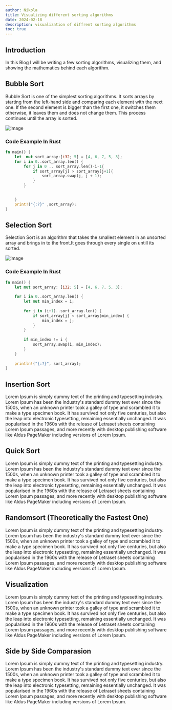 ```yaml
---
author: Nikola
title: Visualizing different sorting algorithms
date: 2024-02-18
description: visualization of diffrent sorting algorithms
toc: true
---
```


## Introduction
In this Blog I will be writing a few sorting algorithms, visualizing them, and showing the mathematics behind each algorithm.


## Bubble Sort
Bubble Sort is one of the simplest sorting algorithms. It sorts arrays by starting from the left-hand side and comparing each element with the next one. If the second element is bigger than the first one, it switches them otherwise, it leaves them and does not change them. This process continues until the array is sorted.

![image](/media/bubblesort.png)



### Code Example In Rust
```rs
fn main() {
    let  mut sort_array:[i32; 5] = [4, 6, 7, 5, 3];
    for i in 0..sort_array.len() {
        for j in 0 .. sort_array.len()-i-1{
            if sort_array[j] > sort_array[j+1]{
                sort_array.swap(j, j + 1);
            }
        }

        
    }
    print!("{:?}" ,sort_array);
}
```

## Selection Sort
Selection Sort is an algorithm that takes the smallest element in an unsorted array and brings in to the front.It goes through every single on untill its sorted.


![image](/media/selectionsort.png)




### Code Example In Rust
```rs
fn main() {
    let mut sort_array: [i32; 5] = [4, 6, 7, 5, 3];
    
    for i in 0..sort_array.len() {
        let mut min_index = i;
        
        for j in (i+1)..sort_array.len() {
            if sort_array[j] < sort_array[min_index] {
                min_index = j;
            }
        }
        
        if min_index != i {
            sort_array.swap(i, min_index);
        }
    }
    
    println!("{:?}", sort_array);
}
```


## Insertion Sort
Lorem Ipsum is simply dummy text of the printing and typesetting industry. Lorem Ipsum has been the industry's standard dummy text ever since the 1500s, when an unknown printer took a galley of type and scrambled it to make a type specimen book. It has survived not only five centuries, but also the leap into electronic typesetting, remaining essentially unchanged. It was popularised in the 1960s with the release of Letraset sheets containing Lorem Ipsum passages, and more recently with desktop publishing software like Aldus PageMaker including versions of Lorem Ipsum.

## Quick Sort
Lorem Ipsum is simply dummy text of the printing and typesetting industry. Lorem Ipsum has been the industry's standard dummy text ever since the 1500s, when an unknown printer took a galley of type and scrambled it to make a type specimen book. It has survived not only five centuries, but also the leap into electronic typesetting, remaining essentially unchanged. It was popularised in the 1960s with the release of Letraset sheets containing Lorem Ipsum passages, and more recently with desktop publishing software like Aldus PageMaker including versions of Lorem Ipsum.


## Randomsort (Theoretically the Fastest One)
Lorem Ipsum is simply dummy text of the printing and typesetting industry. Lorem Ipsum has been the industry's standard dummy text ever since the 1500s, when an unknown printer took a galley of type and scrambled it to make a type specimen book. It has survived not only five centuries, but also the leap into electronic typesetting, remaining essentially unchanged. It was popularised in the 1960s with the release of Letraset sheets containing Lorem Ipsum passages, and more recently with desktop publishing software like Aldus PageMaker including versions of Lorem Ipsum.

## Visualization
Lorem Ipsum is simply dummy text of the printing and typesetting industry. Lorem Ipsum has been the industry's standard dummy text ever since the 1500s, when an unknown printer took a galley of type and scrambled it to make a type specimen book. It has survived not only five centuries, but also the leap into electronic typesetting, remaining essentially unchanged. It was popularised in the 1960s with the release of Letraset sheets containing Lorem Ipsum passages, and more recently with desktop publishing software like Aldus PageMaker including versions of Lorem Ipsum.

## Side by Side Comparasion
Lorem Ipsum is simply dummy text of the printing and typesetting industry. Lorem Ipsum has been the industry's standard dummy text ever since the 1500s, when an unknown printer took a galley of type and scrambled it to make a type specimen book. It has survived not only five centuries, but also the leap into electronic typesetting, remaining essentially unchanged. It was popularised in the 1960s with the release of Letraset sheets containing Lorem Ipsum passages, and more recently with desktop publishing software like Aldus PageMaker including versions of Lorem Ipsum.


